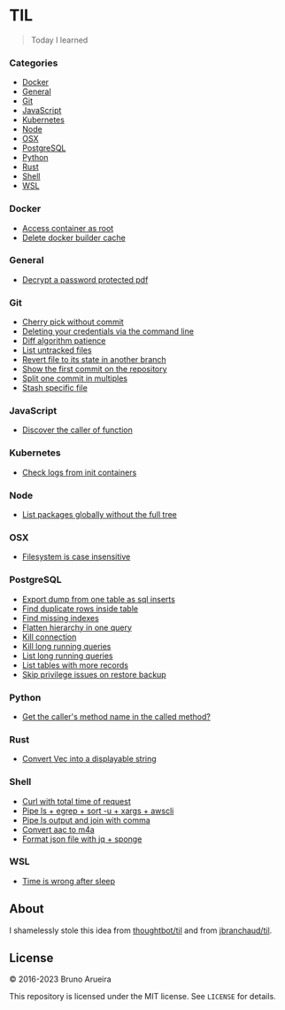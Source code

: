 # TIL

> Today I learned

### Categories

* [Docker](#docker)
* [General](#general)
* [Git](#git)
* [JavaScript](#javascript)
* [Kubernetes](#kubernetes)
* [Node](#node)
* [OSX](#osx)
* [PostgreSQL](#postgresql)
* [Python](#python)
* [Rust](#rust)
* [Shell](#shell)
* [WSL](#wsl)

### Docker

- [Access container as root](docker/access-container-as-root.md)
- [Delete docker builder cache](docker/delete-builder-cache.md)

### General

- [Decrypt a password protected pdf](general/decrypt-a-password-protected-pdf.md)

### Git

- [Cherry pick without commit](git/cherry-pick-without-commit.md)
- [Deleting your credentials via the command line](git/deleting-your-credentials-via-the-command-line.md)
- [Diff algorithm patience](git/diff-algorithm-patience.md)
- [List untracked files](git/list-untracked-files.md)
- [Revert file to its state in another branch](git/revert-file-to-its-state-in-another-branch.md)
- [Show the first commit on the repository](git/show-first-commit.md)
- [Split one commit in multiples](git/split-one-commit-in-multiples.md)
- [Stash specific file](git/stash-specific-file.md)

### JavaScript

- [Discover the caller of function](javascript/caller.md)

### Kubernetes

- [Check logs from init containers](kubernetes/check-logs-from-init-containers.md)

### Node

- [List packages globally without the full tree](node/list-globally-packages-without-full-tree.md)

### OSX

- [Filesystem is case insensitive](osx/filesystem-case-sensitivity.md)

### PostgreSQL

- [Export dump from one table as sql inserts](postgres/export-dump-from-one-table-as-sql-inserts.md)
- [Find duplicate rows inside table](postgres/find-duplicate-rows-inside-table.md)
- [Find missing indexes](postgres/find-missing-indexes.md)
- [Flatten hierarchy in one query](postgres/flatten-hierarchy-in-one-query.md)
- [Kill connection](postgres/kill-connection.md)
- [Kill long running queries](postgres/kill-long-running-queries.md)
- [List long running queries](postgres/list-long-running-queries.md)
- [List tables with more records](postgres/list-tables-with-more-records.md)
- [Skip privilege issues on restore backup](postgres/skip-privilege-issues-on-restore-backup.md)

### Python

- [Get the caller's method name in the called method?](python/get-the-callers-method-name-in-the-called-method.md)

### Rust

- [Convert Vec<u8> into a displayable string](rust/convert-vec-u8-displayable-string.md)

### Shell

- [Curl with total time of request](shell/curl_with_total_time_of_request.md)
- [Pipe ls + egrep + sort -u + xargs + awscli](shell/pipe_ls_plus_egrep_plus_sort_u_plus_xargs_plus_awscli.md)
- [Pipe ls output and join with comma](shell/pipe_ls_output_and_join_with_comma.md)
- [Convert aac to m4a](shell/convert_aac_to_m4a.md)
- [Format json file with jq + sponge](shell/format_json_file_with_jq_sponge.md)

### WSL

- [Time is wrong after sleep](wsl/time_is_wrong_after_sleep.md)

## About

I shamelessly stole this idea from [thoughtbot/til](https://github.com/thoughtbot/til) and from [jbranchaud/til](https://github.com/jbranchaud/til).

## License

&copy; 2016-2023 Bruno Arueira

This repository is licensed under the MIT license. See `LICENSE` for
details.
